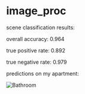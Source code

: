 # image_proc

scene classification results:

overall accuracy: 0.964

true positive rate: 0.892

true negative rate: 0.979

predictions on my apartment:

![Bathroom](https://imgur.com/aHGBtRt)









